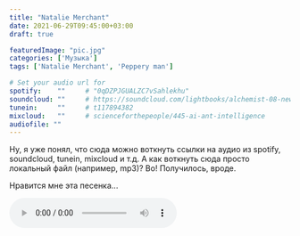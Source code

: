 ```yaml
---
title: "Natalie Merchant"
date: 2021-06-29T09:45:00+03:00
draft: true

featuredImage: "pic.jpg"
categories: ['Музыка']
tags: ['Natalie Merchant', 'Peppery man']

# Set your audio url for
spotify:    ""     # "0qDZPJGUALZC7vSahlekhu"
soundcloud: ""     # https://soundcloud.com/lightbooks/alchemist-08-new-world-order-snip
tunein:     ""     # t117894382
mixcloud:   ""     # scienceforthepeople/445-ai-ant-intelligence
audiofile: "" 
---
```



Ну, я уже понял, что сюда можно воткнуть ссылки на аудио из spotify, soundcloud, tunein, mixcloud  и т.д. А как воткнуть сюда просто локальный файл (например, mp3)? Во! Получилось, вроде. 


<!--more-->

Нравится мне эта песенка...

<audio controls="controls">
  <source type="audio/mp3" src="nm.mp3"></source>
  <p>Your browser does not support the audio element.</p>
</audio>
